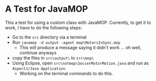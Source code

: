 # A Test for JavaMOP

This a test for using a custom class with JavaMOP. 
Currently, to get it to work, I have to do the following steps:

* Go to the `src` directory via a terminal
* Run `javamop -d output -agent mop\MotorsInSync.mop`
  * This will produce a message saying it didn't work ... oh well, continue anyways
* copy the files in `src\output\` to `src\mop\`
* Using Eclipse, open `src\notmop\SoccerMotorMotion.java` and run as `AspectJ/Java Application`.
  * Working on the terminal commands to do this. 